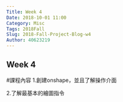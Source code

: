```yaml
---
Title: Week 4
Date: 2018-10-01 11:00
Category: Misc
Tags: 2018Fall
Slug: 2018-Fall-Project-Blog-w4
Author: 40623219
---
```


Week 4
----
#課程內容
1.創建onshape，並且了解操作介面

2.了解最基本的繪圖指令


